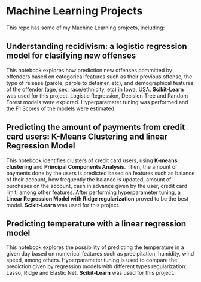 # Machine Learning Projects

This repo has some of my Machine Learning projects, including:

## Understanding recidivism: a logistic regression model for clasifying new offenses
This notebook explores how prediction new offenses committed by offenders based on categorical features such as their previous offense, the type of release (parole, parole to detainer, etc),
and demographical features of the offender (age, sex, race/ethnicity, etc) in Iowa, USA. **Scikit-Learn** was used for this project. Logistic Regression, Decision Tree and Random Forest models were explored. Hyperparameter tuning was performed and the F1 Scores of the models were estimated. 

## Predicting the amount of payments from credit card users: K-Means Clustering and linear Regression Model
This notebook identifies clusters of credit card users, using **K-means clustering** and **Principal Components Analysis**. Then, the amount of payments done by the users is predicted based on features such as balance of their account, how frequently the balance is updated, amount of purchases on the account, cash in advance given by the user, credit card limit, among other features. After performing hyperparameter tuning, a **Linear Regression Model with Ridge regularization** proved to be the best model. **Scikit-Learn** was used for this project.

## Predicting temperature with a linear regression model 
This notebook explores the possibility of predicting the temperature in a given day based on numerical features such as precipitation, humidity, wind speed, among others. Hyperparameter tuning is used to compare the prediction given by regression models with different types regularization: Lasso, Ridge and Elastic Net. 
**Scikit-Learn** was used for this project.
